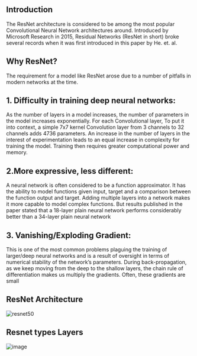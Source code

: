 ## Introduction

The ResNet architecture is considered to be among the most popular Convolutional Neural Network architectures around. 
Introduced by Microsoft Research in 2015, Residual Networks (ResNet in short) broke several
records when it was first introduced in this paper by He. et. al.

## Why ResNet?

The requirement for a model like ResNet arose due to a number of pitfalls in modern networks at the time.

## 1. Difficulty in training deep neural networks:
   
As the number of layers in a model increases,
the number of parameters in the model increases exponentially. For each Convolutional layer, 
To put it into context, a simple 7x7 kernel Convolution layer from 3 channels to 32 channels adds 4736 parameters.
An increase in the number of layers in the interest of experimentation leads to an equal increase
in complexity for training the model. Training then requires greater computational power and memory.

## 2.More expressive, less different:

A neural network is often considered to be a function approximator. 
It has the ability to model functions given input, target and a comparison between the function output and target. 
Adding multiple layers into a network makes it more capable to model complex functions.
But results published in the paper stated that a 18-layer plain neural network performs considerably better than a 34-layer plain neural network

## 3. Vanishing/Exploding Gradient:

This is one of the most common problems plaguing the training of larger/deep neural networks and is a result of oversight
in terms of numerical stability of the network’s parameters.
During back-propagation, as we keep moving from the deep to the shallow layers,
the chain rule of differentiation makes us multiply the gradients. Often, these gradients are small

## ResNet Architecture

![resnet50](https://github.com/abijith-tk/DeepLearning/assets/113427408/612b8ecd-2c27-4afc-96ab-0b56715297aa)

## Resnet types Layers

![image](https://github.com/abijith-tk/DeepLearning/assets/113427408/fc2e278b-678c-406c-9868-43bcfc593626)


